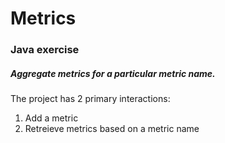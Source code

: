 # Metrics
### Java exercise

##### Aggregate metrics for a particular metric name.

The project has 2 primary interactions:
1) Add a metric
2) Retreieve metrics based on a metric name
